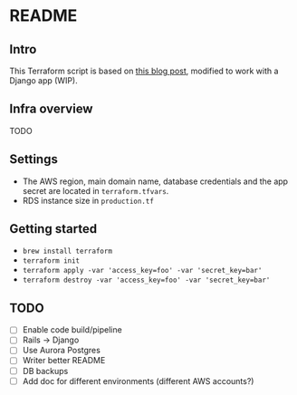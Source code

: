 # README

## Intro

This Terraform script is based on [this blog post](https://thecode.pub/easy-deploy-your-docker-applications-to-aws-using-ecs-and-fargate-a988a1cc842f), modified to work with a Django app (WIP).

## Infra overview

TODO

## Settings

* The AWS region, main domain name, database credentials and the app secret are located
in `terraform.tfvars`.
* RDS instance size in `production.tf`

## Getting started

* `brew install terraform`
* `terraform init`
* `terraform apply -var 'access_key=foo' -var 'secret_key=bar'`
* `terraform destroy -var 'access_key=foo' -var 'secret_key=bar'`

## TODO

- [ ] Enable code build/pipeline
- [ ] Rails -> Django
- [ ] Use Aurora Postgres
- [ ] Writer better README
- [ ] DB backups
- [ ] Add doc for different environments (different AWS accounts?)
